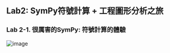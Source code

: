  ## Lab2: SymPy符號計算 + 工程圖形分析之旅
### Lab 2-1. 很厲害的SymPy: 符號計算的體驗
![image](https://github.com/MinChunXie/WorkM/assets/100060507/d1a2883f-eb77-4119-be3f-2951f5b4f8f2)
